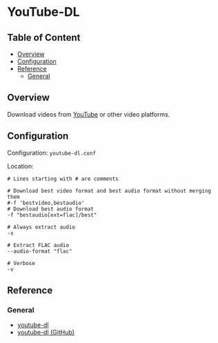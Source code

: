 # YouTube-DL

## Table of Content
* [Overview](#overview)
* [Configuration](#configuration)
* [Reference](#reference)
    * [General](#general)

## Overview

Download videos from [YouTube](https://www.youtube.com/) or other video
platforms.

## Configuration

Configuration: `youtube-dl.conf`

Location:

```plaintext
# Lines starting with # are comments

# Download best video format and best audio format without merging them
#-f 'bestvideo,bestaudio'
# Download best audio format
-f "bestaudio[ext=flac]/best"

# Always extract audio
-x

# Extract FLAC audio
--audio-format "flac"

# Verbose
-v
```

## Reference

### General
* [youtube-dl](https://youtube-dl.org/)
* [youtube-dl (GitHub)](https://github.com/ytdl-org/youtube-dl/)
